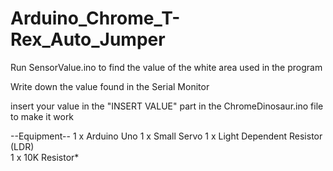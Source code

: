 # Arduino_Chrome_T-Rex_Auto_Jumper

Run SensorValue.ino to find the value of the white area used in the program

Write down the value found in the Serial Monitor 

insert your value in the "INSERT VALUE" part in the ChromeDinosaur.ino file to make it work 

--Equipment--
1 x Arduino Uno
1 x Small Servo
1 x Light Dependent Resistor (LDR) 	
1 x 10K Resistor*
